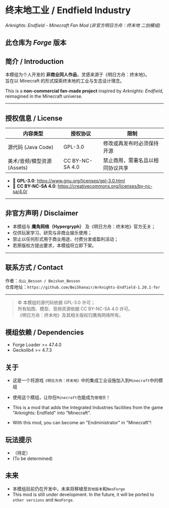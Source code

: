 # 终末地工业 / Endfield Industry
*Arknights: Endfield - Minecraft Fan Mod*
*(非官方明日方舟：终末地 二创模组)*

## 此仓库为 *Forge* 版本

## 简介 / Introduction
本模组为个人开发的 **非商业同人作品**，灵感来源于《明日方舟：终末地》。  
旨在以 Minecraft 的形式探索终末地的工业与生态设计理念。

This is a **non-commercial fan-made project** inspired by *Arknights: Endfield*,  
reimagined in the Minecraft universe.

---

## 授权信息 / License

| 内容类型 | 授权协议 | 限制 |
|-----------|-----------|------|
| 源代码 (Java Code) | GPL-3.0 | 修改或再发布时必须保持开源 |
| 美术/音频/模型资源 (Assets) | CC BY-NC-SA 4.0 | 禁止商用，需署名且以相同协议共享 |

- 📄 **GPL-3.0**: https://www.gnu.org/licenses/gpl-3.0.html
- 🎨 **CC BY-NC-SA 4.0**: https://creativecommons.org/licenses/by-nc-sa/4.0/

---

## 非官方声明 / Disclaimer
- 本模组与 **鹰角网络（Hypergryph）** 及《明日方舟：终末地》官方无关；
- 仅供玩家学习、研究与非商业娱乐使用；
- 禁止以任何形式用于商业用途、付费分发或盈利活动；
- 若原版权方提出要求，本模组将立即下架。

---

## 联系方式 / Contact
作者：`北山_Besson / Beishan_Besson`  
仓库地址：`https://github.com/BeiShanair/Arknights-Endfield-1.20.1-for`

---

> © 本模组的源代码依据 GPL-3.0 许可；  
> 所有贴图、模型、音频资源依据 CC BY-NC-SA 4.0 许可。  
> 《明日方舟：终末地》及其相关版权归鹰角网络所有。

## 模组依赖 / Dependencies
- Forge Loader >= 47.4.0
- Geckolib4 >= 4.7.3

## 关于
- 这是一个将游戏`《明日方舟：终末地》`中的集成工业设施加入到`Minecraft`中的模组
- 使用这个模组，让你在`Minecraft`也能成为`管理员`！

- This is a mod that adds the Integrated Industries facilities from the game "Arknights: Endfield" into "Minecraft".
- With this mod, you can become an "Endministrator" in "Minecraft"!

## 玩法提示
- （待定）
- (To be determined)

## 未来
- 本模组目前仍在开发中，未来将移植至`其他版本`和`NeoForge`
- This mod is still under development. In the future, it will be ported to `other versions` and `NeoForge`.